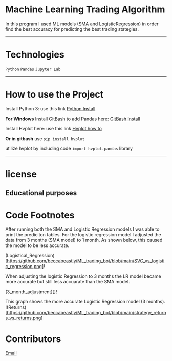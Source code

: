 # Machine Learning Trading Algorithm
 In this program I used ML models (SMA and LogisticRegression) in order find the best accuracy for predicting the best trading stategies.

---
# Technologies
`Python`
`Pandas`
`Jupyter Lab`

---

# How to use the Project
Install Python 3: use this link  [Python Install](https://www.python.org/)

**For Windows**
Install GitBash to add Pandas here: [GitBash Install](https://gitforwindows.org/) 

Install Hvplot here: use this link [Hvplot how to](https://pypi.org/project/hvplot/)

**Or in gitbash** use `pip install hvplot`

utilize hvplot by including code `import hvplot.pandas` library


---
# license
**Educational purposes**
---

# Code Footnotes
After running both the SMA and Logistic Regression models I was able to print the prediciton tables. For the logistic regression model I adjusted the data from 3 months (SMA model) to 1 month. As shown below, this caused the model to be less accurate.

(Logistical_Regression)[https://github.com/beccabeastly/ML_trading_bot/blob/main/SVC_vs_logistic_regression.png]!

When adjusting the logistic Regression to 3 months the LR model became more accurate but still less accuarate than the SMA model.

(3_month_adjustment)[]!

This graph shows the more accurate Logistic Regression model (3 months). 
!(Returns)[https://github.com/beccabeastly/ML_trading_bot/blob/main/strategy_returns_vs_returns.png]

# Contributors
[Email](beccabeastly@gmail.com)

